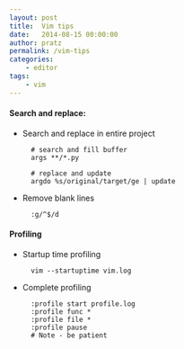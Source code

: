 ```yaml
---
layout: post
title:  Vim tips
date:   2014-08-15 00:00:00
author: pratz
permalink: /vim-tips
categories:
    - editor
tags:
    - vim
---
```


#### Search and replace:
- Search and replace in entire project

        # search and fill buffer
        args **/*.py

        # replace and update
        argdo %s/original/target/ge | update

- Remove blank lines

        :g/^$/d


#### Profiling
- Startup time profiling

        vim --startuptime vim.log

- Complete profiling

        :profile start profile.log
        :profile func *
        :profile file *
        :profile pause
        # Note - be patient
